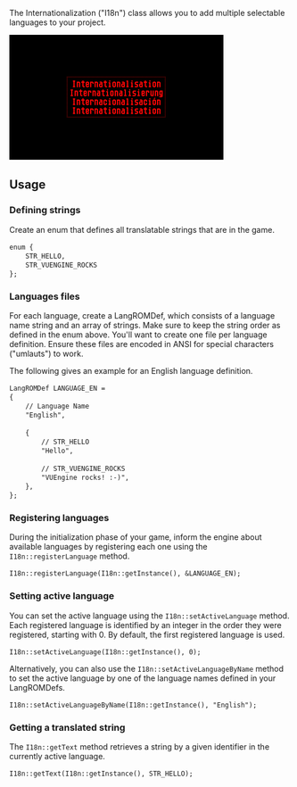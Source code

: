The Internationalization ("I18n") class allows you to add multiple selectable languages to your project.

![](https://raw.githubusercontent.com/VUEngine/VUEngine-Plugins/master/other/I18n/preview.png)

Usage
-----

### Defining strings

Create an enum that defines all translatable strings that are in the game.

    enum {
        STR_HELLO,
        STR_VUENGINE_ROCKS
    };


### Languages files

For each language, create a LangROMDef, which consists of a language name string and an array of strings. Make sure to keep the string order as defined in the enum above. You'll want to create one file per language definition. Ensure these files are encoded in ANSI for special characters ("umlauts") to work.

The following gives an example for an English language definition.

    LangROMDef LANGUAGE_EN =
    {
        // Language Name
        "English",
        
        {
            // STR_HELLO
            "Hello",
            
            // STR_VUENGINE_ROCKS
            "VUEngine rocks! :-)",
        },
    };


### Registering languages

During the initialization phase of your game, inform the engine about available languages by registering each one using the `I18n::registerLanguage` method.

    I18n::registerLanguage(I18n::getInstance(), &LANGUAGE_EN);


### Setting active language

You can set the active language using the `I18n::setActiveLanguage` method. Each registered language is identified by an integer in the order they were registered, starting with 0. By default, the first registered language is used.

    I18n::setActiveLanguage(I18n::getInstance(), 0);

Alternatively, you can also use the `I18n::setActiveLanguageByName` method to set the active language by one of the language names defined in your LangROMDefs.

    I18n::setActiveLanguageByName(I18n::getInstance(), "English");


### Getting a translated string

The `I18n::getText` method retrieves a string by a given identifier in the currently active language.

    I18n::getText(I18n::getInstance(), STR_HELLO);
